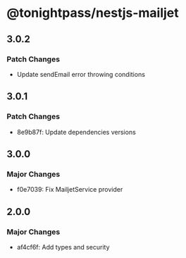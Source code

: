 # @tonightpass/nestjs-mailjet

## 3.0.2

### Patch Changes

- Update sendEmail error throwing conditions

## 3.0.1

### Patch Changes

- 8e9b87f: Update dependencies versions

## 3.0.0

### Major Changes

- f0e7039: Fix MailjetService provider

## 2.0.0

### Major Changes

- af4cf6f: Add types and security
